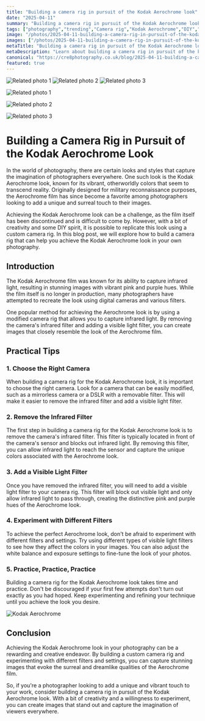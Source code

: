 ```yaml
---
title: "Building a camera rig in pursuit of the Kodak Aerochrome look"
date: "2025-04-11"
summary: "Building a camera rig in pursuit of the Kodak Aerochrome look - A trending topic in photography."
tags: ["photography","trending","Camera rig","Kodak Aerochrome","DIY","filters","infrared light","visible light filter","surreal","vibrant","experimentation"]
image: "/photos/2025-04-11-building-a-camera-rig-in-pursuit-of-the-kodak-aerochrome-look-1.jpg"
images: ["/photos/2025-04-11-building-a-camera-rig-in-pursuit-of-the-kodak-aerochrome-look-1.jpg","/photos/2025-04-11-building-a-camera-rig-in-pursuit-of-the-kodak-aerochrome-look-2.jpg","/photos/2025-04-11-building-a-camera-rig-in-pursuit-of-the-kodak-aerochrome-look-3.jpg"]
metaTitle: "Building a camera rig in pursuit of the Kodak Aerochrome look | cre8 Photography"
metaDescription: "Learn about building a camera rig in pursuit of the kodak aerochrome look in photography with practical tips and insights."
canonical: "https://cre8photography.co.uk/blog/2025-04-11-building-a-camera-rig-in-pursuit-of-the-kodak-aerochrome-look"
featured: true
---
```


<!-- Gallery as HTML -->

<div class="grid grid-cols-1 sm:grid-cols-2 md:grid-cols-3 gap-4">
  <img src="/photos/2025-04-11-building-a-camera-rig-in-pursuit-of-the-kodak-aerochrome-look-1.jpg" alt="Related photo 1" class="w-full rounded-lg" />
<img src="/photos/2025-04-11-building-a-camera-rig-in-pursuit-of-the-kodak-aerochrome-look-2.jpg" alt="Related photo 2" class="w-full rounded-lg" />
<img src="/photos/2025-04-11-building-a-camera-rig-in-pursuit-of-the-kodak-aerochrome-look-3.jpg" alt="Related photo 3" class="w-full rounded-lg" />
</div>


<!-- Gallery as Markdown -->
![Related photo 1](/photos/2025-04-11-building-a-camera-rig-in-pursuit-of-the-kodak-aerochrome-look-1.jpg)


![Related photo 2](/photos/2025-04-11-building-a-camera-rig-in-pursuit-of-the-kodak-aerochrome-look-2.jpg)


![Related photo 3](/photos/2025-04-11-building-a-camera-rig-in-pursuit-of-the-kodak-aerochrome-look-3.jpg)



# Building a Camera Rig in Pursuit of the Kodak Aerochrome Look

In the world of photography, there are certain looks and styles that capture the imagination of photographers everywhere. One such look is the Kodak Aerochrome look, known for its vibrant, otherworldly colors that seem to transcend reality. Originally designed for military reconnaissance purposes, the Aerochrome film has since become a favorite among photographers looking to add a unique and surreal touch to their images.

Achieving the Kodak Aerochrome look can be a challenge, as the film itself has been discontinued and is difficult to come by. However, with a bit of creativity and some DIY spirit, it is possible to replicate this look using a custom camera rig. In this blog post, we will explore how to build a camera rig that can help you achieve the Kodak Aerochrome look in your own photography.

## Introduction

The Kodak Aerochrome film was known for its ability to capture infrared light, resulting in stunning images with vibrant pink and purple hues. While the film itself is no longer in production, many photographers have attempted to recreate the look using digital cameras and various filters.

One popular method for achieving the Aerochrome look is by using a modified camera rig that allows you to capture infrared light. By removing the camera's infrared filter and adding a visible light filter, you can create images that closely resemble the look of the Aerochrome film.

## Practical Tips

### 1. Choose the Right Camera

When building a camera rig for the Kodak Aerochrome look, it is important to choose the right camera. Look for a camera that can be easily modified, such as a mirrorless camera or a DSLR with a removable filter. This will make it easier to remove the infrared filter and add a visible light filter.

### 2. Remove the Infrared Filter

The first step in building a camera rig for the Kodak Aerochrome look is to remove the camera's infrared filter. This filter is typically located in front of the camera's sensor and blocks out infrared light. By removing this filter, you can allow infrared light to reach the sensor and capture the unique colors associated with the Aerochrome look.

### 3. Add a Visible Light Filter

Once you have removed the infrared filter, you will need to add a visible light filter to your camera rig. This filter will block out visible light and only allow infrared light to pass through, creating the distinctive pink and purple hues of the Aerochrome look.

### 4. Experiment with Different Filters

To achieve the perfect Aerochrome look, don't be afraid to experiment with different filters and settings. Try using different types of visible light filters to see how they affect the colors in your images. You can also adjust the white balance and exposure settings to fine-tune the look of your photos.

### 5. Practice, Practice, Practice

Building a camera rig for the Kodak Aerochrome look takes time and practice. Don't be discouraged if your first few attempts don't turn out exactly as you had hoped. Keep experimenting and refining your technique until you achieve the look you desire.

![Kodak Aerochrome](/path/to/image)

## Conclusion

Achieving the Kodak Aerochrome look in your photography can be a rewarding and creative endeavor. By building a custom camera rig and experimenting with different filters and settings, you can capture stunning images that evoke the surreal and dreamlike qualities of the Aerochrome film.

So, if you're a photographer looking to add a unique and vibrant touch to your work, consider building a camera rig in pursuit of the Kodak Aerochrome look. With a bit of creativity and a willingness to experiment, you can create images that stand out and capture the imagination of viewers everywhere.

